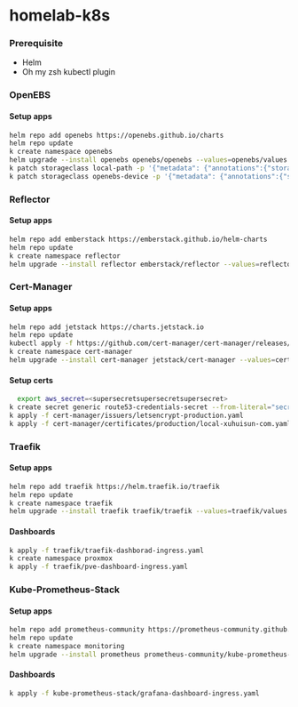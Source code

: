 # homelab-k8s

### Prerequisite
- Helm
- Oh my zsh kubectl plugin

### OpenEBS
#### Setup apps
```bash
helm repo add openebs https://openebs.github.io/charts
helm repo update
k create namespace openebs
helm upgrade --install openebs openebs/openebs --values=openebs/values.yaml --namespace=openebs --create-namespace
k patch storageclass local-path -p '{"metadata": {"annotations":{"storageclass.kubernetes.io/is-default-class":"false"}}}'
k patch storageclass openebs-device -p '{"metadata": {"annotations":{"storageclass.kubernetes.io/is-default-class":"true"}}}'
```

### Reflector
#### Setup apps
```bash
helm repo add emberstack https://emberstack.github.io/helm-charts
helm repo update
k create namespace reflector
helm upgrade --install reflector emberstack/reflector --values=reflector/values.yaml --namespace=reflector --create-namespace
```

### Cert-Manager
#### Setup apps
```bash
helm repo add jetstack https://charts.jetstack.io
helm repo update
kubectl apply -f https://github.com/cert-manager/cert-manager/releases/download/v1.9.1/cert-manager.crds.yaml
k create namespace cert-manager
helm upgrade --install cert-manager jetstack/cert-manager --values=cert-manager/values.yaml --namespace=cert-manager --create-namespace --version v1.9.1
```
#### Setup certs
```bash
  export aws_secret=<supersecretsupersecretsupersecret>
k create secret generic route53-credentials-secret --from-literal="secret-access-key=$aws_secret" --namespace cert-manager
k apply -f cert-manager/issuers/letsencrypt-production.yaml
k apply -f cert-manager/certificates/production/local-xuhuisun-com.yaml
```

### Traefik
#### Setup apps
```bash
helm repo add traefik https://helm.traefik.io/traefik
helm repo update
k create namespace traefik
helm upgrade --install traefik traefik/traefik --values=traefik/values.yaml --namespace=traefik --create-namespace
```
#### Dashboards
```bash
k apply -f traefik/traefik-dashborad-ingress.yaml
k create namespace proxmox
k apply -f traefik/pve-dashboard-ingress.yaml
```

### Kube-Prometheus-Stack
#### Setup apps
```bash
helm repo add prometheus-community https://prometheus-community.github.io/helm-charts
helm repo update
k create namespace monitoring
helm upgrade --install prometheus prometheus-community/kube-prometheus-stack --values=kube-prometheus-stack/values.yaml --namespace=monitoring --create-namespace
```
#### Dashboards
```bash
k apply -f kube-prometheus-stack/grafana-dashboard-ingress.yaml
```
